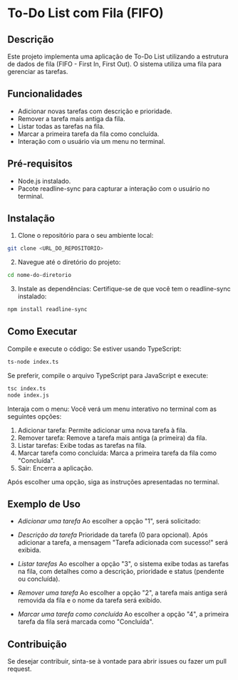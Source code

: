 
# To-Do List com Fila (FIFO)

## Descrição

Este projeto implementa uma aplicação de To-Do List utilizando a estrutura de dados de fila (FIFO - First In, First Out). O sistema utiliza uma fila para gerenciar as tarefas.

## Funcionalidades

- Adicionar novas tarefas com descrição e prioridade.
- Remover a tarefa mais antiga da fila.
- Listar todas as tarefas na fila.
- Marcar a primeira tarefa da fila como concluída.
- Interação com o usuário via um menu no terminal.

## Pré-requisitos

- Node.js instalado.
- Pacote readline-sync para capturar a interação com o usuário no terminal.

## Instalação

1. Clone o repositório para o seu ambiente local:

```bash
git clone <URL_DO_REPOSITORIO>
```

2. Navegue até o diretório do projeto:

```bash
cd nome-do-diretorio
```

3. Instale as dependências: Certifique-se de que você tem o readline-sync instalado:

```bash
npm install readline-sync
```

## Como Executar

Compile e execute o código: Se estiver usando TypeScript:

```bash
ts-node index.ts
```

Se preferir, compile o arquivo TypeScript para JavaScript e execute:

```bash
tsc index.ts
node index.js
```

Interaja com o menu: Você verá um menu interativo no terminal com as seguintes opções:

1. Adicionar tarefa: Permite adicionar uma nova tarefa à fila.
2. Remover tarefa: Remove a tarefa mais antiga (a primeira) da fila.
3. Listar tarefas: Exibe todas as tarefas na fila.
4. Marcar tarefa como concluída: Marca a primeira tarefa da fila como "Concluída".
5. Sair: Encerra a aplicação.

Após escolher uma opção, siga as instruções apresentadas no terminal.

## Exemplo de Uso

- *Adicionar uma tarefa*
Ao escolher a opção "1", será solicitado:

- *Descrição da tarefa*
Prioridade da tarefa (0 para opcional).
Após adicionar a tarefa, a mensagem "Tarefa adicionada com sucesso!" será exibida.

- *Listar tarefas*
Ao escolher a opção "3", o sistema exibe todas as tarefas na fila, com detalhes como a descrição, prioridade e status (pendente ou concluída).

- *Remover uma tarefa*
Ao escolher a opção "2", a tarefa mais antiga será removida da fila e o nome da tarefa será exibido.

- *Marcar uma tarefa como concluída*
Ao escolher a opção "4", a primeira tarefa da fila será marcada como "Concluída".

## Contribuição
Se desejar contribuir, sinta-se à vontade para abrir issues ou fazer um pull request.